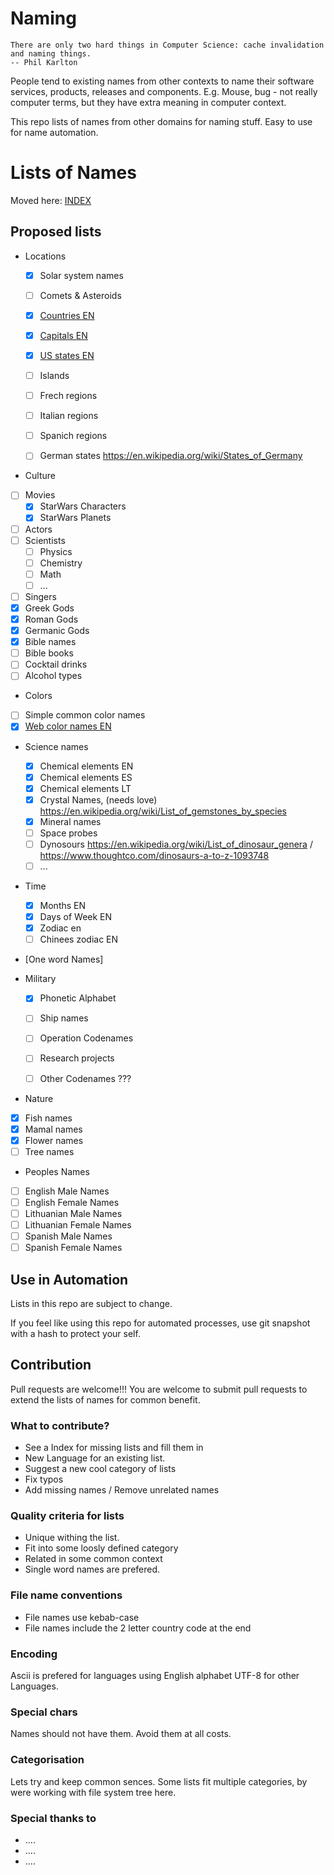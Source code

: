 # Naming

```
There are only two hard things in Computer Science: cache invalidation and naming things.
-- Phil Karlton
```

People tend to existing names from other contexts to name their software services, products, releases and components.
E.g. Mouse, bug - not really computer terms, but they have extra meaning in computer context.

This repo lists of names from other domains for naming stuff. 
Easy to use for name automation.

# Lists of Names
Moved here: 
[INDEX](./index.md)

## Proposed lists
- Locations
  - [x] Solar system names
  - [ ] Comets & Asteroids
  - [x] [Countries EN ](locations/country-names-en.csv)
  - [x] [Capitals EN](locations/country-capital-nemes-en.csv)
  - [x] [US states EN](locations/us-state-names-en.csv)
  - [ ] Islands
  - [ ] Frech regions
  - [ ] Italian regions
  - [ ] Spanich regions
  - [ ] German states  https://en.wikipedia.org/wiki/States_of_Germany
  
  
- Culture
 - [ ] Movies
    - [x] StarWars Characters
    - [x] StarWars Planets
 - [ ] Actors
 - [ ] Scientists
    - [ ] Physics
    - [ ] Chemistry
    - [ ] Math
    - [ ] ...
 - [ ] Singers
 - [x] Greek Gods
 - [x] Roman Gods
 - [x] Germanic Gods
 - [x] Bible names
 - [ ] Bible books
 - [ ] Cocktail drinks
 - [ ] Alcohol types
  
 - Colors
  - [ ] Simple common color names
  - [x] [Web color names EN](colors/web-color-names.csv)
  
- Science names
  - [x] Chemical elements EN
  - [x] Chemical elements ES
  - [x] Chemical elements LT
  - [x] Crystal Names, (needs love) https://en.wikipedia.org/wiki/List_of_gemstones_by_species
  - [x] Mineral names  
  - [ ] Space probes
  - [ ] Dynosours https://en.wikipedia.org/wiki/List_of_dinosaur_genera / https://www.thoughtco.com/dinosaurs-a-to-z-1093748
  - [ ] ...
 
- Time
  - [x] Months EN
  - [x] Days of Week EN
  - [x] Zodiac en
  - [ ] Chinees zodiac EN
  
 - [One word Names]
 
- Military 
   - [x] Phonetic Alphabet    
   - [ ] Ship names
   - [ ] Operation Codenames
   - [ ] Research projects
   - [ ] Other Codenames ???   


- Nature
 - [x] Fish names
 - [x] Mamal names
 - [x] Flower names
 - [ ] Tree names

- Peoples Names
 - [ ] English Male Names
 - [ ] English Female Names
 - [ ] Lithuanian Male Names
 - [ ] Lithuanian Female Names
 - [ ] Spanish Male Names
 - [ ] Spanish Female Names

## Use in Automation

  Lists in this repo are subject to change. 
  
If you feel like using this repo for automated processes, use git snapshot with a hash to protect your self.  

## Contribution

Pull requests are welcome!!!
You are welcome to submit pull requests to extend the lists of names for common benefit.

### What to contribute?
 - See a Index for missing lists and fill them in
 - New Language for an existing list. 
 - Suggest a new cool category of lists
 - Fix typos
 - Add missing names / Remove unrelated names 
 
### Quality criteria for lists

- Unique withing the list.
- Fit into some loosly defined category 
- Related in some common context
- Single word names are prefered.

### File name conventions

- File names use kebab-case 
- File names include the 2 letter country code at the end 

### Encoding
Ascii is prefered for languages using English alphabet
UTF-8 for other Languages.

### Special chars
Names should not have them. Avoid them at all costs.

### Categorisation
Lets try and keep common sences.
Some lists fit multiple categories, by were working with file system tree here.

### Special thanks to
- ....
- ....
- ....
